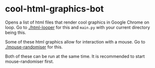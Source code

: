 # cool-html-graphics-bot
Opens a list of html files that render cool graphics in Google Chrome on loop. Go to [./html-looper](./html-looper) for this and `main.py` with your current directory being this.

Some of these html graphics allow for interaction with a mouse. Go to [./mouse-randomiser](/mouse-randomiser) for this.

Both of these can be run at the same time. It is recommended to start mouse-randomiser first.

